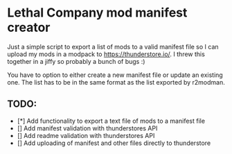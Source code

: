 # Lethal Company mod manifest creator

Just a simple script to export a list of mods to a valid manifest file so I can upload my mods in a modpack to https://thunderstore.io/. I threw this together in a jiffy so probably a bunch of bugs :) 

You have to option to either create a new manifest file or update an existing one. The list has to be in the same format as the list exported by r2modman.
## TODO:
- [*] Add functionality to export a text file of mods to a manifest file
- [] Add manifest validation with thunderstores API
- [] Add readme validation with thunderstores API
- [] Add uploading of manifest and other files directly to thunderstore 
